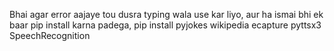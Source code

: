 Bhai agar error aajaye tou dusra typing wala use kar liyo, aur ha ismai bhi ek baar pip install karna padega,
pip install pyjokes wikipedia ecapture pyttsx3 SpeechRecognition
